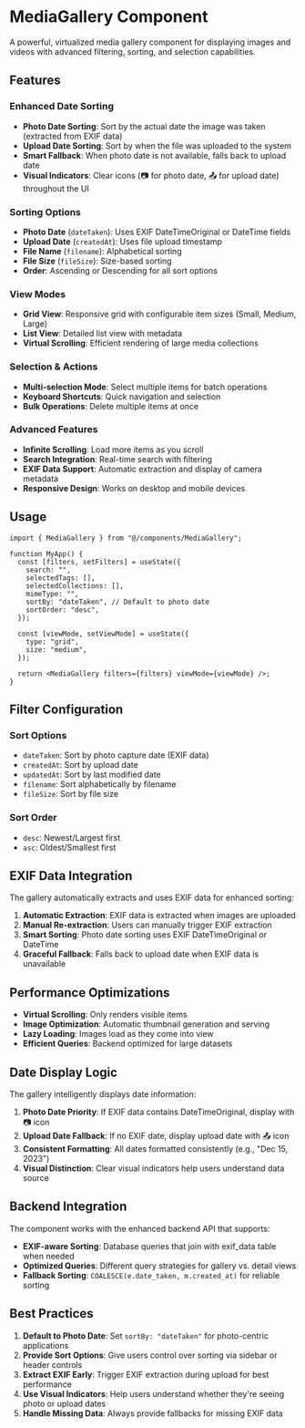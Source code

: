 # MediaGallery Component

A powerful, virtualized media gallery component for displaying images and videos with advanced filtering, sorting, and selection capabilities.

## Features

### Enhanced Date Sorting

- **Photo Date Sorting**: Sort by the actual date the image was taken (extracted from EXIF data)
- **Upload Date Sorting**: Sort by when the file was uploaded to the system
- **Smart Fallback**: When photo date is not available, falls back to upload date
- **Visual Indicators**: Clear icons (📷 for photo date, 📤 for upload date) throughout the UI

### Sorting Options

- **Photo Date** (`dateTaken`): Uses EXIF DateTimeOriginal or DateTime fields
- **Upload Date** (`createdAt`): Uses file upload timestamp
- **File Name** (`filename`): Alphabetical sorting
- **File Size** (`fileSize`): Size-based sorting
- **Order**: Ascending or Descending for all sort options

### View Modes

- **Grid View**: Responsive grid with configurable item sizes (Small, Medium, Large)
- **List View**: Detailed list view with metadata
- **Virtual Scrolling**: Efficient rendering of large media collections

### Selection & Actions

- **Multi-selection Mode**: Select multiple items for batch operations
- **Keyboard Shortcuts**: Quick navigation and selection
- **Bulk Operations**: Delete multiple items at once

### Advanced Features

- **Infinite Scrolling**: Load more items as you scroll
- **Search Integration**: Real-time search with filtering
- **EXIF Data Support**: Automatic extraction and display of camera metadata
- **Responsive Design**: Works on desktop and mobile devices

## Usage

```tsx
import { MediaGallery } from "@/components/MediaGallery";

function MyApp() {
  const [filters, setFilters] = useState({
    search: "",
    selectedTags: [],
    selectedCollections: [],
    mimeType: "",
    sortBy: "dateTaken", // Default to photo date
    sortOrder: "desc",
  });

  const [viewMode, setViewMode] = useState({
    type: "grid",
    size: "medium",
  });

  return <MediaGallery filters={filters} viewMode={viewMode} />;
}
```

## Filter Configuration

### Sort Options

- `dateTaken`: Sort by photo capture date (EXIF data)
- `createdAt`: Sort by upload date
- `updatedAt`: Sort by last modified date
- `filename`: Sort alphabetically by filename
- `fileSize`: Sort by file size

### Sort Order

- `desc`: Newest/Largest first
- `asc`: Oldest/Smallest first

## EXIF Data Integration

The gallery automatically extracts and uses EXIF data for enhanced sorting:

1. **Automatic Extraction**: EXIF data is extracted when images are uploaded
2. **Manual Re-extraction**: Users can manually trigger EXIF extraction
3. **Smart Sorting**: Photo date sorting uses EXIF DateTimeOriginal or DateTime
4. **Graceful Fallback**: Falls back to upload date when EXIF data is unavailable

## Performance Optimizations

- **Virtual Scrolling**: Only renders visible items
- **Image Optimization**: Automatic thumbnail generation and serving
- **Lazy Loading**: Images load as they come into view
- **Efficient Queries**: Backend optimized for large datasets

## Date Display Logic

The gallery intelligently displays date information:

1. **Photo Date Priority**: If EXIF data contains DateTimeOriginal, display with 📷 icon
2. **Upload Date Fallback**: If no EXIF date, display upload date with 📤 icon
3. **Consistent Formatting**: All dates formatted consistently (e.g., "Dec 15, 2023")
4. **Visual Distinction**: Clear visual indicators help users understand data source

## Backend Integration

The component works with the enhanced backend API that supports:

- **EXIF-aware Sorting**: Database queries that join with exif_data table when needed
- **Optimized Queries**: Different query strategies for gallery vs. detail views
- **Fallback Sorting**: `COALESCE(e.date_taken, m.created_at)` for reliable sorting

## Best Practices

1. **Default to Photo Date**: Set `sortBy: "dateTaken"` for photo-centric applications
2. **Provide Sort Options**: Give users control over sorting via sidebar or header controls
3. **Extract EXIF Early**: Trigger EXIF extraction during upload for best performance
4. **Use Visual Indicators**: Help users understand whether they're seeing photo or upload dates
5. **Handle Missing Data**: Always provide fallbacks for missing EXIF data
